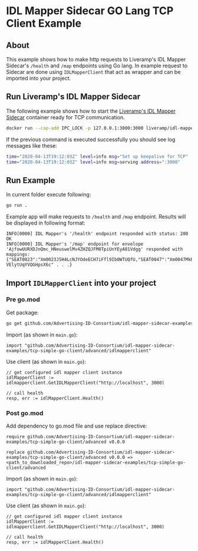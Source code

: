 # IDL Mapper Sidecar GO Lang TCP Client Example


## About

This example shows how to make http requests to Liveramp's IDL Mapper Sidecar's `/health` and `/map` endpoints using Go lang. In example request to Sidecar are done using `IDLMapperClient` that act as wrapper and can be imported into your project.

## Run Liveramp's IDL Mapper Sidecar

The following example shows how to start the [Liveramp's IDL Mapper Sidecar](https://sidecar.readme.io) container ready for TCP communication.

```bash
docker run --cap-add IPC_LOCK -p 127.0.0.1:3000:3000 liveramp/idl-mapper:latest-dev -listen tcp://:3000 -certificate " " [other args]
```

If the previous command is executed successfully you should see log messages like these:

```bash
time="2020-04-13T19:12:03Z" level=info msg="Set up keepalive for TCP"
time="2020-04-13T19:12:03Z" level=info msg=serving address=":3000"
```

## Run Example

In current folder execute following:

```bash
go run .
```

Example app will make requests to `/health` and `/map` endpoint. Results will be displayed in following format:

```
INFO[0000] IDL Mapper's '/health' endpoint responded with status: 200 OK 
INFO[0000] IDL Mapper's '/map' endpoint for envelope 'AjfowUURXDJnQmc_HNeuswelMv4ZHZQJFM8TpiUnYEyA81Vdgg' responded with mappings: {"SEAT0023":"Xm0023J5H4LcNJYOdeECH7iFfl9Ib0WTUQfU,"SEAT0047":"Xm0047MkRGchQFgiqnzB96yjgdV0blW-VElytUqYVQGHpsX6c" . . .} 
```

## Import `IDLMapperClient` into your project


### Pre go.mod

Get package:
```bash
go get github.com/Advertising-ID-Consortium/idl-mapper-sidecar-examples/tcp-simple-go-client/advanced
```

Import (as shown in `main.go`):
```
import "github.com/Advertising-ID-Consortium/idl-mapper-sidecar-examples/tcp-simple-go-client/advanced/idlmapperclient"
```

Use client (as shown in `main.go`):
```
// get configured idl mapper client instance
idlMapperClient := idlmapperclient.GetIDLMapperClient("http://localhost", 3000)

// call health
resp, err := idlMapperClient.Health()
```


### Post go.mod

Add dependency to go.mod file and use replace directive: 
```
require github.com/Advertising-ID-Consortium/idl-mapper-sidecar-examples/tcp-simple-go-client/advanced v0.0.0

replace github.com/Advertising-ID-Consortium/idl-mapper-sidecar-examples/tcp-simple-go-client/advanced v0.0.0 => <path_to_downloaded_repo>/idl-mapper-sidecar-examples/tcp-simple-go-client/advanced
```

Import (as shown in `main.go`):
```
import "github.com/Advertising-ID-Consortium/idl-mapper-sidecar-examples/tcp-simple-go-client/advanced/idlmapperclient"
```

Use client (as shown in `main.go`):
```
// get configured idl mapper client instance
idlMapperClient := idlmapperclient.GetIDLMapperClient("http://localhost", 3000)

// call health
resp, err := idlMapperClient.Health()
```